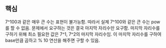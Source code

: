 ## 핵심

7^100과 같은 매우 큰 수는 표현이 불가능함. 따라서 실제 7^100와 같은 큰 수는 pow를 할 수 없음.
문제에서 요구하는 것은 결국 마지막 자리수만 요구함. 마지막 자리수를 구하기 위해 최소 필요한 값은 7^1, 7^2의 마지막 자리수임.
이 마지막 자리수를 구하여 base만큼 곱하고 % 10 연산을 해주면 구할 수 있음.
